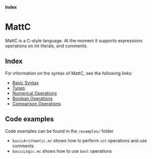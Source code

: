 **Index**

# MattC
MattC is a C-style language. At the moment it supports expressions operations on int literals, and comments.

## Index
For information on the syntax of MattC, see the following links:
* [Basic Syntax](basicSyntax)
* [Types](types)
* [Numerical Operations](numericalOperations)
* [Boolean Operations](booleanOperations)
* [Comparison Operations](comparisonOperations)

## Code examples
Code examples can be found in the `/examples/` folder
* `basicArithmetic.mc` shows how to perform `int` operations and use comments
* `basicLogic.mc` shows how to use `bool` operations